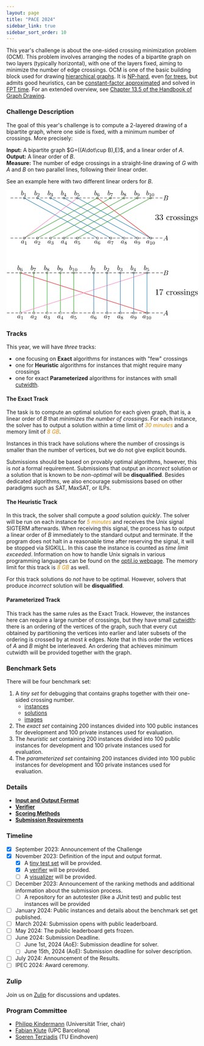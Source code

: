 ```yaml
---
layout: page
title: "PACE 2024"
sidebar_link: true
sidebar_sort_order: 10
---
```


This year's challenge is about the one-sided crossing minimization problem (OCM).
This problem involves arranging the nodes of a bipartite graph on two layers (typically horizontal), with one of the layers fixed, aiming to minimize the number of edge crossings.
OCM is one of the basic building block used for drawing [hierarchical graphs](https://doi.org/10.1109%2FTSMC.1981.4308636). It is [NP-hard](https://doi.org/10.1016/0304-3975(94)90179-1), even [for trees](https://arxiv.org/abs/2306.15339), but admits good heuristics, can be [constant-factor approximated](https://doi.org/10.1007/BF01187020) and solved in [FPT time](https://doi.org/10.1007/s00453-004-1093-2). 
For an extended overview, see [Chapter 13.5 of the Handbook of Graph Drawing](https://cs.brown.edu/people/rtamassi/gdhandbook/chapters/hierarchical.pdf).

### Challenge Description

The goal of this year's challenge is to compute a 2-layered drawing of a bipartite graph, where one side is fixed, with a minimum number of crossings. More precisely: 

**Input:** A bipartite graph $G=((A\dot\cup B),E)$, and a linear order of $A$. <br/>
**Output:** A linear order of $B$. <br/>
**Measure:** The number of edge crossings in a straight-line drawing of $G$ with $A$ and $B$ on two parallel lines, following their linear order.

See an example here with two different linear orders for $B$.

![Example](img/example.svg)

### Tracks

This year, we will have *three* tracks: 
- one focusing on **Exact** algorithms for instances with "few" crossings
- one for **Heuristic** algorithms for instances that might require many crossings
- one for exact **Parameterized** algorithms for instances with small [cutwidth](https://en.wikipedia.org/wiki/Cutwidth).


#### The Exact Track

The task is to compute an optimal solution for each given graph, that
is, a linear order of $B$ that *minimizes the number of crossings*. For each instance, the
solver has to output a solution within a time limit of <em
style="color:#db8a00">30 minutes</em> and a memory limit of <em
style="color:#db8a00">8 GB</em>.

Instances in this track have solutions where the number of crossings 
is smaller than the number of vertices, but we do not 
give explicit bounds.

Submissions should be based on provably optimal algorithms, however,
this is *not* a formal requirement. Submissions that output an
*incorrect* solution or a solution that is known to be *non-optimal*
will be **disqualified**. Besides dedicated algorithms, we also
encourage submissions based on other paradigms such as SAT, MaxSAT,
or ILPs.

#### The Heuristic Track

In this track, the solver shall compute a *good* solution
*quickly*. The solver will be run on each instance for <em
style="color:#db8a00">5 minutes</em> and receives the Unix signal
SIGTERM afterwards. When receiving this signal, the process has to
output a linear order of $B$ immediately to the standard
output and terminate. If the program does not halt in a reasonable
time after reserving the signal, it will be stopped via SIGKILL. In
this case the instance is counted as *time limit exceeded*. 
Information on how to handle Unix signals in various
programming languages can be found on the [optil.io webpage](https://www.optil.io/optilion/help/signals). 
The memory limit for this track is <em style="color:#db8a00">8 GB</em> as well.

For this track solutions do *not* have to be optimal. However, solvers
that produce *incorrect* solution will be **disqualified**.

#### Parameterized Track

This track has the same rules as the Exact Track. 
However, the instances here can require a large number of crossings,
but they have small [cutwidth](https://en.wikipedia.org/wiki/Cutwidth):
there is an ordering of the vertices of the graph, such that every cut obtained by 
partitioning the vertices into earlier and later subsets of the ordering is crossed 
by at most $k$ edges. Note that in this order the vertices of $A$ and $B$ might
be interleaved. An ordering that achieves minimum cutwidth will be provided
together with the graph.


### Benchmark Sets

There will be four benchmark set:

1. A *tiny set* for debugging that contains graphs together with their
   one-sided crossing number. 
   - [instances](./tiny_test_set.zip)
   - [solutions](./tiny_test_set-sol.zip)
   - [images](./tiny_test_set-overview.pdf)
2. The *exact set* containing 200 instances divided into 100
   public instances for development and 100 private instances used for
   evaluation.
3. The *heuristic set* containing 200 instances divided into 100
   public instances for development and 100 private instances used for evaluation.
4. The *parameterized set* containing 200 instances divided into 100
   public instances for development and 100 private instances used for
   evaluation.
   
### Details

- [**Input and Output Format**](./io)     
- [**Verifier**](./verifier)     
- [**Scoring Methods**](./scoring)     
- [**Submission Requirements**](submissions)

### Timeline

- [x] September 2023: Announcement of the Challenge
- [x] November 2023: Definition of the input and output format. 
  - [x] A [tiny test set](./tiny_test_set.zip) will be provided.
  - [x] A [verifier](./verifier) will be provided.
  - [ ] A [visualizer](./visualizer) will be provided.
- [ ] December 2023: Announcement of the ranking methods and additional
  information about the submission process.
  - [ ] A repository for an autotester (like a JUnit test) and public
    test instances will be provided
- [ ] January 2024: Public instances and details about the benchmark set
  get published.
- [ ] March 2024: Submission opens with public leaderboard.
- [ ] May 2024: The public leaderboard gets frozen.
- [ ] June 2024: Submission Deadline.
	- [ ] June 1st, 2024 (AoE): Submission deadline for solver.
	- [ ] June 15th, 2024 (AoE): Submission deadline for solver description.
- [ ] July 2024: Announcement of the Results.
- [ ] IPEC 2024: Award ceremony.

### Zulip

Join us on [Zulip](https://pacechallenge.zulipchat.com/join/prysn4f3rn7grsxgmbx6vkfg/)
for discussions and updates.

### Program Committee

- [Philipp Kindermann](https://algo.uni-trier.de/~kindermann) (Universität Trier, chair)
- [Fabian Klute](https://fklute.com/) (UPC Barcelona)
- [Soeren Terziadis](https://www.ac.tuwien.ac.at/people/sterziadis/) (TU Eindhoven)
